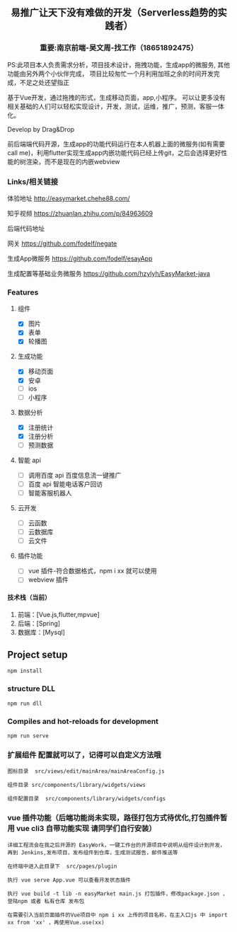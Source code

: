 <h2 align="center">
易推广让天下没有难做的开发（Serverless趋势的实践者）
</h2>
<h3 align="center">
重要:南京前端-吴文周-找工作（18651892475）
</h3>
<p>
   PS:此项目本人负责需求分析，项目技术设计，拖拽功能，生成app的微服务,
   其他功能由另外两个小伙伴完成，
   项目比较匆忙一个月利用加班之余的时间开发完成，不足之处还望指正
</p>
<p>
基于Vue开发，通过拖拽的形式，生成移动页面，app,小程序。
可以让更多没有相关基础的人们可以轻松实现设计，开发，测试，运维，推广，预测，客服一体化。
</p>
<p>
Develop by Drag&Drop
</p>
<p>
前后端端代码开源，生成app的功能代码运行在本人机器上面的微服务(如有需要call me)，利用flutter实现生成app内嵌功能代码已经上传git，之后会选择更好性能的树渲染，而不是现在的内嵌webview
</p>

### Links/相关链接

体验地址 http://easymarket.chehe88.com/

知乎视频 https://zhuanlan.zhihu.com/p/84963609

后端代码地址

网关 https://github.com/fodelf/negate

生成App微服务  https://github.com/fodelf/esayApp

生成配置等基础业务微服务 https://github.com/hzylyh/EasyMarket-java

### Features

1. 组件

   - [x] 图片
   - [x] 表单
   - [x] 轮播图

2. 生成功能

   - [x] 移动页面
   - [x] 安卓
   - [ ] ios
   - [ ] 小程序

3. 数据分析

   - [x] 注册统计
   - [x] 注册分析
   - [ ] 预测数据

4. 智能 api

   - [ ] 调用百度 api 百度信息流一键推广
   - [ ] 百度 api 智能电话客户回访
   - [ ] 智能客服机器人

5. 云开发

   - [ ] 云函数
   - [ ] 云数据库
   - [ ] 云文件

6. 插件功能

   - [ ] vue 插件-符合数据格式，npm i xx 就可以使用
   - [ ] webview 插件

#### 技术栈（当前）

1. 前端：[Vue.js,flutter,mpvue]
2. 后端：[Spring]
3. 数据库：[Mysql]

## Project setup

```
npm install
```

### structure DLL

```
npm run dll
```

### Compiles and hot-reloads for development

```
npm run serve
```

### 扩展组件 配置就可以了，记得可以自定义方法哦

```
图标目录  src/views/edit/mainArea/mainAreaConfig.js
```

```
组件目录 src/components/library/widgets/views
```

```
组件配置目录  src/components/library/widgets/configs
```

### vue 插件功能（后端功能尚未实现，路径打包方式待优化,打包插件暂用 vue cli3 自带功能实现 请同学们自行安装）

```
详细工程流会在我之后开源的 EasyWork，一键工作台的开源项目中说明从组件设计到开发，再到 Jenkins,发布项目，发布组件到仓库，生成测试报告，邮件推送等
```

```
在终端中进入此目录下  src/pages/plugin
```

```
执行 vue serve App.vue 可以查看开发状态插件
```

```
执行 vue build -t lib -n easyMarket main.js 打包插件，修改package.json ，登陆npm 或者 私有仓库 发布包
```

```
在需要引入当前页面插件的Vue项目中 npm i xx 上传的项目名称，在主入口js 中 import xx from 'xx' ，再使用Vue.use(xx)
```
